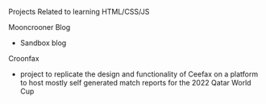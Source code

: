 Projects Related to learning HTML/CSS/JS 

Mooncrooner Blog 
- Sandbox blog 

Croonfax 
- project to replicate the design and functionality of Ceefax on a platform to host mostly self generated match reports for the 2022 Qatar World Cup 







